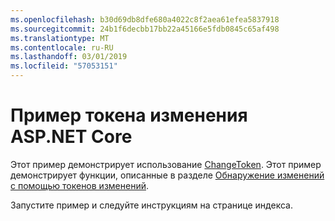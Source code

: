 ```yaml
---
ms.openlocfilehash: b30d69db8dfe680a4022c8f2aea61efea5837918
ms.sourcegitcommit: 24b1f6decbb17bb22a45166e5fdb0845c65af498
ms.translationtype: MT
ms.contentlocale: ru-RU
ms.lasthandoff: 03/01/2019
ms.locfileid: "57053151"
---
```

# <a name="aspnet-core-change-token-sample"></a>Пример токена изменения ASP.NET Core

Этот пример демонстрирует использование [ChangeToken](https://docs.microsoft.com/dotnet/api/microsoft.extensions.primitives.changetoken). Этот пример демонстрирует функции, описанные в разделе [Обнаружение изменений с помощью токенов изменений](https://docs.microsoft.com/aspnet/core/fundamentals/change-tokens).

Запустите пример и следуйте инструкциям на странице индекса.

